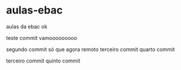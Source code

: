 # aulas-ebac
aulas da ebac ok

teste commit vamooooooooo

segundo commit só que agora remoto
terceiro commit 
quarto commit

terceiro commit
quinto commit
